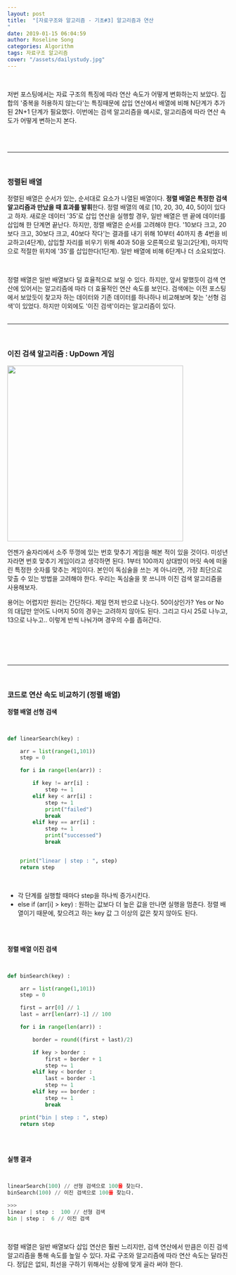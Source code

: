 ```yaml
---
layout: post
title:  "[자료구조와 알고리즘 - 기초#3] 알고리즘과 연산
"
date: 2019-01-15 06:04:59
author: Roseline Song
categories: Algorithm
tags: 자료구조 알고리즘 
cover: "/assets/dailystudy.jpg"
---
```


<br>

저번 포스팅에서는 자료 구조의 특징에 따라 연산 속도가 어떻게 변화하는지 보았다. 집합의 '중복을 허용하지 않는다'는 특징때문에 삽입 연산에서 배열에 비해 N단계가 추가된 2N+1 단계가 필요했다. 이번에는 검색 알고리즘을 예시로, 알고리즘에 따라 연산 속도가 어떻게 변하는지 본다. 


<br>
<br>

<hr>

<br>

### 정렬된 배열 

정렬된 배열은 순서가 있는, 순서대로 요소가 나열된 배열이다. **정렬 배열은 특정한 검색 알고리즘과 만났을 때 효과를 발휘**한다. 정렬 배열의 예로 [10, 20, 30, 40, 50]이 있다고 하자. 새로운 데이터 '35'로 삽입 연산을 실행할 경우, 일반 배열은 맨 끝에 데이터를 삽입해 한 단계면 끝난다. 하지만, 정렬 배열은 순서를 고려해야 한다. '10보다 크고, 20보다 크고, 30보다 크고, 40보다 작다'는 결과를 내기 위해 10부터 40까지 총 4번을 비교하고(4단계), 삽입할 자리를 비우기 위해 40과 50을 오른쪽으로 밀고(2단계), 마지막으로 적절한 위치에 '35'를 삽입한다(1단계). 일반 배열에 비해 6단계나 더 소요되었다. 

​

정렬 배열은 일반 배열보다 덜 효율적으로 보일 수 있다. 하지만, 앞서 말했듯이 검색 연산에 있어서는 알고리즘에 따라 더 효율적인 연산 속도를 보인다. 검색에는 이전 포스팅에서 보았듯이 찾고자 하는 데이터와 기존 데이터를 하나하나 비교해보며 찾는 '선형 검색'이 있었다. 하지만 이외에도 '이진 검색'이라는 알고리즘이 있다. 
​
<br>
<br>

<hr>

<br>

### 이진 검색 알고리즘 : UpDown 게임

<img src="https://postfiles.pstatic.net/MjAxOTAxMTRfMTkg/MDAxNTQ3Mzk0MjAzMzU0.8aL5kCCmxSqOpiG7jNzG5mXKg5-msXVZQA8kmy10eogg.5Xrcyegmf04XqPSGDEErAeCmHv-wE1VOyMSxN-jIuS8g.JPEG.guseod24/eiliv-sonas-aceron-697462-unsplash.jpg?type=w966" style="width:400px;">

<br>

언젠가 술자리에서 소주 뚜껑에 있는 번호 맞추기 게임을 해본 적이 있을 것이다. 미성년자라면 번호 맞추기 게임이라고 생각하면 된다. 1부터 100까지 상대방이 머릿 속에 떠올린 특정한 숫자를 맞추는 게임이다. 본인이 독심술을 쓰는 게 아니라면, 가장 최단으로 맞출 수 있는 방법을 고려해야 한다. 우리는 독심술을 못 쓰니까 이진 검색 알고리즘을 사용해보자. 

용어는 어렵지만 원리는 간단하다. 제일 먼저 반으로 나눈다. 50이상인가? Yes or No의 대답만 얻어도 나머지 50의 경우는 고려하지 않아도 된다. 그리고 다시 25로 나누고, 13으로 나누고.. 이렇게 반씩 나눠가며 경우의 수를 좁혀간다.

<br>
<br>

​<hr>

<br>

### 코드로 연산 속도 비교하기 (정렬 배열) 

**정렬 배열 선형 검색**

<br>

```python
def linearSearch(key) :

    arr = list(range(1,101))
    step = 0

    for i in range(len(arr)) :

        if key != arr[i] :
            step += 1
        elif key < arr[i] :
            step += 1
            print("failed")
            break 
        elif key == arr[i] :
            step += 1 
            print("successed")
            break


    print("linear | step : ", step)
    return step 
```

<br>

- 각 단계를 실행할 때마다 step을 하나씩 증가시킨다.
- else if (arr[i] > key) : 원하는 값보다 더 높은 값을 만나면 실행을 멈춘다. 정렬 배열이기 때문에, 찾으려고 하는 key 값 그 이상의 값은 찾지 않아도 된다.

<br>
<br>

**정렬 배열 이진 검색**

<br>

```python
def binSearch(key) :

    arr = list(range(1,101))
    step = 0

    first = arr[0] // 1
    last = arr[len(arr)-1] // 100

    for i in range(len(arr)) :

        border = round((first + last)/2) 

        if key > border : 
            first = border + 1 
            step += 1
        elif key < border : 
            last = border -1 
            step += 1
        elif key == border :
            step += 1            
            break

    print("bin | step : ", step)
    return step 
```

<br>
<br>

**실행 결과**

<br>

```python
linearSearch(100) // 선형 검색으로 100을 찾는다.
binSearch(100) // 이진 검색으로 100을 찾는다.

>>>
linear | step :  100 // 선형 검색
bin | step :  6 // 이진 검색
```

<br>

정렬 배열은 일반 배열보다 삽입 연산은 훨씬 느리지만, 검색 연산에서 만큼은 이진 검색 알고리즘을 통해 속도를 높일 수 있다. 자료 구조와 알고리즘에 따라 연산 속도는 달라진다. 정답은 없되, 최선을 구하기 위해서는 상황에 맞게 골라 써야 한다.

<br>
<br>
